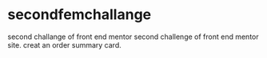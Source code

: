 # secondfemchallange
second challange of front end mentor
second challenge of front end mentor site.
creat an order summary card.
